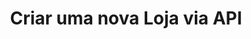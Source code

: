 ---
title: Criar uma nova Loja via API
api:
  file: TESTEBRUNINHO.json
  operationId: post_store
hidden: false
---